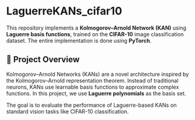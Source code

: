 # LaguerreKANs_cifar10

This repository implements a **Kolmogorov–Arnold Network (KAN)** using **Laguerre basis functions**, trained on the **CIFAR-10** image classification dataset. The entire implementation is done using **PyTorch**.

## 🧠 Project Overview

Kolmogorov–Arnold Networks (KANs) are a novel architecture inspired by the Kolmogorov–Arnold representation theorem. Instead of traditional neurons, KANs use learnable basis functions to approximate complex functions. In this project, we use **Laguerre polynomials** as the basis set.

The goal is to evaluate the performance of Laguerre-based KANs on standard vision tasks like CIFAR-10 classification.



